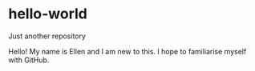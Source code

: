 # hello-world
Just another repository

Hello! My name is Ellen and I am new to this.
I hope to familiarise myself with GitHub.
